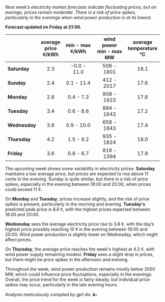 *Next week’s electricity market forecasts indicate fluctuating prices, but on average, prices remain moderate. There is a risk of price spikes, particularly in the evenings when wind power production is at its lowest.*

**Forecast updated on Friday at 21:06.**

|               | average<br>price<br>¢/kWh | min - max<br>¢/kWh | wind power<br>min - max<br>MW | average<br>temperature<br>°C |
|:-------------|:----------------:|:----------------:|:-------------:|:-------------:|
| **Saturday** | 2.3 | -0.0 - 11.0 | 506 - 1801 | 18.1 |
| **Sunday** | 2.4 | 0.1 - 11.4 | 412 - 2017 | 17.6 |
| **Monday** | 2.8 | 0.4 - 7.3 | 908 - 1923 | 17.6 |
| **Tuesday** | 3.4 | 0.6 - 8.6 | 894 - 1643 | 17.2 |
| **Wednesday** | 3.8 | 0.9 - 10.0 | 658 - 1843 | 17.4 |
| **Thursday** | 4.2 | 1.5 - 9.2 | 935 - 1824 | 18.0 |
| **Friday** | 3.6 | 0.8 - 6.7 | 816 - 1394 | 17.9 |

The upcoming week shows some variability in electricity prices. **Saturday** maintains a low average price, but prices are expected to rise above 11 cents in the evening. Sunday is quite similar, but there is a risk of price spikes, especially in the evening between 18:00 and 20:00, when prices could exceed 11 ¢.

On **Monday** and **Tuesday**, prices increase slightly, and the risk of price spikes is present, particularly in the morning and evening. **Tuesday's** predicted peak price is 8.6 ¢, with the highest prices expected between 18:00 and 20:00.

**Wednesday** sees the average electricity price rise to 3.8 ¢, with the day’s highest price possibly reaching 10 ¢ in the evening between 18:00 and 20:00. Wind power production is slightly lower on Wednesday, which might affect prices.

On **Thursday**, the average price reaches the week's highest at 4.2 ¢, with wind power supply remaining modest. **Friday** sees a slight drop in prices, but there might be price spikes in the afternoon and evening.

Throughout the week, wind power production remains mostly below 2000 MW, which could influence price fluctuations, especially in the evenings. Overall, the price trend for the week is fairly steady, but individual price spikes may occur, particularly in the late evening hours.

*Analysis meticulously compiled by gpt-4o.* 🌬️
